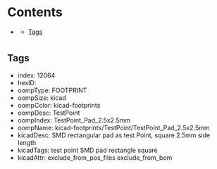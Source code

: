 



Contents
========

* [](#)
	* [Tags](#tags)

# 

## Tags

- index: 12064
- hexID: 
- oompType: FOOTPRINT
- oompSize: kicad
- oompColor: kicad-footprints
- oompDesc: TestPoint
- oompIndex: TestPoint_Pad_2.5x2.5mm
- oompName: kicad-footprints/TestPoint/TestPoint_Pad_2.5x2.5mm
- kicadDesc: SMD rectangular pad as test Point, square 2.5mm side length
- kicadTags: test point SMD pad rectangle square
- kicadAttr: exclude_from_pos_files exclude_from_bom
